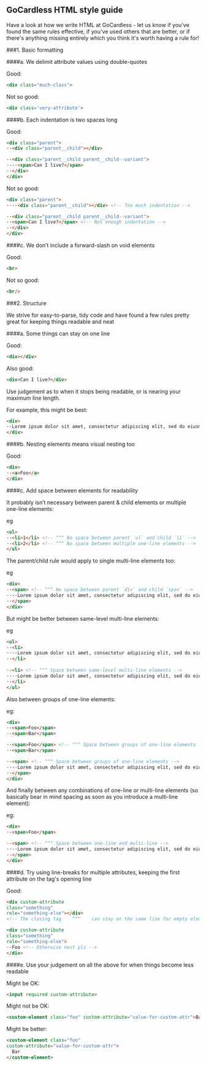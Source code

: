 ## GoCardless HTML style guide

Have a look at how we write HTML at GoCardless - let us know if you've found the same rules effective, if you've used others that are better, or if there's anything missing entirely which you think it's worth having a rule for!

###1. Basic formatting

####a. We delimit attribute values using double-quotes

Good:
```html
<div class="much-class">
```

Not so good:
```html
<div class='very-attribute'>
```

####b. Each indentation is two spaces long

Good: 
```html
<div class="parent">
··<div class="parent__child"></div>

··<div class="parent__child parent__child--variant">
····<span>Can I live?</span>
··</div>
</div>
```

Not so good:
```html
<div class="parent">
····<div class="parent__child"></div> <!-- Too much indentation -->

··<div class="parent__child parent__child--variant">
··<span>Can I live?</span> <!-- Not enough indentation -->
··</div>
</div>
```

####c. We don’t include a forward-slash on void elements

Good:         
```html
<br>
```

Not so good:
```html
<br/>
```

###2. Structure

We strive for easy-to-parse, tidy code and have found a few rules pretty great for keeping things readable and neat

####a. Some things can stay on one line

Good: 
```html
<div></div>
```

Also good:
```html
<div>Can I live?</div>
```

Use judgement as to when it stops being readable, or is nearing your maximum line length.

For example, this might be best:
```html
<div>
··Lorem ipsum dolor sit amet, consectetur adipiscing elit, sed do eiusmod tempor
</div>
```

####b. Nesting elements means visual nesting too 

Good:
```html
<div>
··<a>Foo</a>
</div>
```

####c. Add space between elements for readability

It probably isn’t necessary between parent & child elements or multiple one-line elements:

eg
```html
<ul>
··<li>1</li> <!-- ^^^ No space between parent `ul` and child `li` -->
··<li>2</li> <!-- ^^^ No space between multiple one-line elements -->
</ul>
```

The parent/child rule would apply to single multi-line elements too:

eg
```html
<div>
··<span> <!-- ^^^ No space between parent `div` and child `span` -->
····Lorem ipsum dolor sit amet, consectetur adipiscing elit, sed do eiusmod
··</span>
</div>
```

But might be better between same-level multi-line elements:

eg
```html
<ul>
··<li>
····Lorem ipsum dolor sit amet, consectetur adipiscing elit, sed do eiusmod
··</li>
  
··<li> <!-- ^^^ Space between same-level multi-line elements -->
····Lorem ipsum dolor sit amet, consectetur adipiscing elit, sed do eiusmod
··</li>
</ul>
```

Also between groups of one-line elements: 

eg:
```html
<div>
··<span>Foo</span>
··<span>Bar</span>

··<span>Foo</span> <!-- ^^^ Space between groups of one-line elements -->
··<span>Bar</span>

··<span> <!-- ^^^ Space between groups of one-line elements -->
····Lorem ipsum dolor sit amet, consectetur adipiscing elit, sed do eiusmod
··</span>
</div>
```

And finally between any combinations of one-line or multi-line elements (so basically bear in mind spacing as soon as you introduce a multi-line element):

eg:
```html
<div>
··<span>Foo</span>

··<span> <!-- ^^^ Space between one-line and multi-line -->
····Lorem ipsum dolor sit amet, consectetur adipiscing elit, sed do eiusmod
··</span>
</div>
```

####d. Try using line-breaks for multiple attributes, keeping the first attribute on the tag's opening line

Good:
```html
<div custom-attribute 
class="something" 
role="something-else"></div> 
<!-- The closing tag    ^^^    can stay on the same line for empty elements-->

<div custom-attribute 
class="something" 
role="something-else">
··Foo <!-- Otherwise nest plz -->
</div> 
```

####e. Use your judgement on all the above for when things become less readable

Might be OK:
```html
<input required custom-attribute>
```

Might not be OK:
```html
<custom-element class="foo" custom-attribute="value-for-custom-attr">Bar</custom-element>
```

Might be better:
```html
<custom-element class="foo"
custom-attribute="value-for-custom-attr">
  Bar
</custom-element>
```
